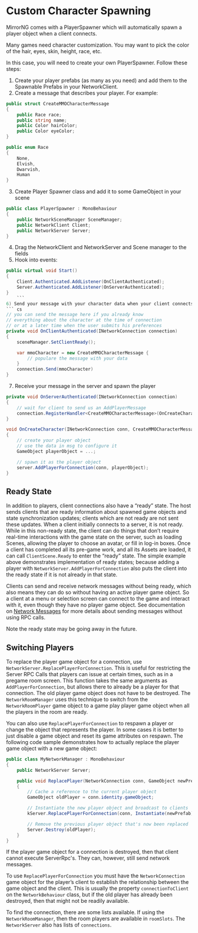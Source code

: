 # Custom Character Spawning

MirrorNG comes with a PlayerSpawner which will automatically spawn a player object when a client connects.

Many games need character customization. You may want to pick the color of the hair, eyes, skin, height, race, etc.

In this case,  you will need to create your own PlayerSpawner.  Follow these steps:

1) Create your player prefabs (as many as you need) and add them to the Spawnable Prefabs in your NetworkClient.
2) Create a message that describes your player. For example:
``` cs
public struct CreateMMOCharacterMessage
{
    public Race race;
    public string name;
    public Color hairColor;
    public Color eyeColor;
}

public enum Race
{
    None,
    Elvish,
    Dwarvish,
    Human
}
```
3) Create Player Spawner class and add it to some GameObject in your scene
``` cs
public class PlayerSpawner : MonoBehaviour
{
    public NetworkSceneManager SceneManager;
    public NetworkClient Client;
    public NetworkServer Server;
}
```
4) Drag the NetworkClient and NetworkServer and Scene manager to the fields
5) Hook into events:
```cs
public virtual void Start()
{
    Client.Authenticated.AddListener(OnClientAuthenticated);
    Server.Authenticated.AddListener(OnServerAuthenticated);
}
    ```
6) Send your message with your character data when your client connects, or after the user submits his preferences.
``` cs
// you can send the message here if you already know
// everything about the character at the time of connection
// or at a later time when the user submits his preferences
private void OnClientAuthenticated(INetworkConnection connection)
{
    sceneManager.SetClientReady();

    var mmoCharacter = new CreateMMOCharacterMessage {
        // populare the message with your data
    }
    connection.Send(mmoCharacter)
}
```
7) Receive your message in the server and spawn the player
```cs
private void OnServerAuthenticated(INetworkConnection connection)
{
    // wait for client to send us an AddPlayerMessage
    connection.RegisterHandler<CreateMMOCharacterMessage>(OnCreateCharacter);
}

void OnCreateCharacter(INetworkConnection conn, CreateMMOCharacterMessage msg)
{
    // create your player object
    // use the data in msg to configure it
    GameObject playerObject = ...;

    // spawn it as the player object
    server.AddPlayerForConnection(conn, playerObject);
}
```

## Ready State

In addition to players, client connections also have a “ready” state. The host sends clients that are ready information about spawned game objects and state synchronization updates; clients which are not ready are not sent these updates. When a client initially connects to a server, it is not ready. While in this non-ready state, the client can do things that don’t require real-time interactions with the game state on the server, such as loading Scenes, allowing the player to choose an avatar, or fill in log-in boxes. Once a client has completed all its pre-game work, and all its Assets are loaded, it can call `ClientScene.Ready` to enter the “ready” state. The simple example above demonstrates implementation of ready states; because adding a player with `NetworkServer.AddPlayerForConnection` also puts the client into the ready state if it is not already in that state.

Clients can send and receive network messages without being ready, which also means they can do so without having an active player game object. So a client at a menu or selection screen can connect to the game and interact with it, even though they have no player game object. See documentation on [Network Messages](../Communications/NetworkMessages.md) for more details about sending messages without using RPC calls.

Note the ready state may be going away in the future.

## Switching Players

To replace the player game object for a connection, use `NetworkServer.ReplacePlayerForConnection`. This is useful for restricting the Server RPC Calls that players can issue at certain times, such as in a pregame room screen. This function takes the same arguments as `AddPlayerForConnection`, but allows there to already be a player for that connection. The old player game object does not have to be destroyed. The `NetworkRoomManager` uses this technique to switch from the `NetworkRoomPlayer` game object to a game play player game object when all the players in the room are ready.

You can also use `ReplacePlayerForConnection` to respawn a player or change the object that represents the player. In some cases it is better to just disable a game object and reset its game attributes on respawn. The following code sample demonstrates how to actually replace the player game object with a new game object:

``` cs
public class MyNetworkManager : MonoBehaviour
{
    public NetworkServer Server;

    public void ReplacePlayer(NetworkConnection conn, GameObject newPrefab)
    {
        // Cache a reference to the current player object
        GameObject oldPlayer = conn.identity.gameObject;

        // Instantiate the new player object and broadcast to clients
        kServer.ReplacePlayerForConnection(conn, Instantiate(newPrefab));

        // Remove the previous player object that's now been replaced
        Server.Destroy(oldPlayer);
    }
}
```

If the player game object for a connection is destroyed, then that client cannot execute ServerRpc's. They can, however, still send network messages.

To use `ReplacePlayerForConnection` you must have the `NetworkConnection` game object for the player’s client to establish the relationship between the game object and the client. This is usually the property `connectionToClient` on the `NetworkBehaviour` class, but if the old player has already been destroyed, then that might not be readily available.

To find the connection, there are some lists available. If using the `NetworkRoomManager`, then the room players are available in `roomSlots`. The `NetworkServer` also has lists of `connections`.
